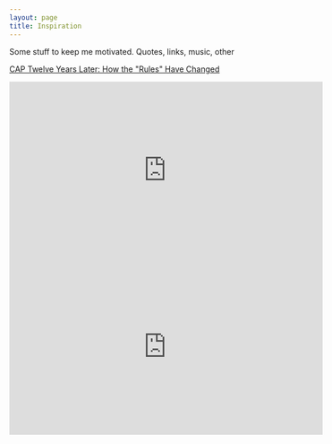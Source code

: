 ```yaml
---
layout: page
title: Inspiration
---
```


<p class="message">
  Some stuff to keep me motivated. Quotes, links, music, other
</p>

[CAP Twelve Years Later: How the "Rules" Have Changed](https://www.infoq.com/articles/cap-twelve-years-later-how-the-rules-have-changed)

<iframe width="560" height="315" src="https://www.youtube.com/embed/-4Yp3j_jk8Q" frameborder="0" allow="autoplay; encrypted-media" allowfullscreen></iframe>

<iframe width="560" height="315" src="https://www.youtube.com/embed/aKHbqm-D62Y" frameborder="0" allow="autoplay; encrypted-media" allowfullscreen></iframe>
